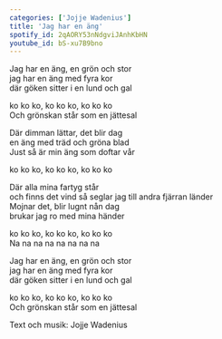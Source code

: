 ```yaml
--- 
categories: ['Jojje Wadenius'] 
title: 'Jag har en äng' 
spotify_id: 2qAORY53nNdgviJAnhKbHN
youtube_id: bS-xu7B9bno
---  
```


Jag har en äng, en grön och stor  
jag har en äng med fyra kor  
där göken sitter i en lund och gal
  
ko ko ko, ko ko ko, ko ko ko  
Och grönskan står som en jättesal

Där dimman lättar, det blir dag  
en äng med träd och gröna blad  
Just så är min äng som doftar vår
  
ko ko ko, ko ko ko, ko ko ko
  
Där alla mina fartyg står  
och finns det vind så seglar jag till andra fjärran länder  
Mojnar det, blir lugnt nån dag  
brukar jag ro med mina händer
  
ko ko ko, ko ko ko, ko ko ko  
Na na na na na na na na

Jag har en äng, en grön och stor  
jag har en äng med fyra kor  
där göken sitter i en lund och gal
 
ko ko ko, ko ko ko, ko ko ko  
Och grönskan står som en jättesal


Text och musik: Jojje Wadenius

